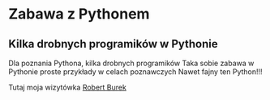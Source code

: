 # Zabawa z Pythonem

## Kilka drobnych programików w Pythonie
Dla poznania Pythona, kilka drobnych programików
Taka sobie zabawa w Pythonie 
proste przykłady w celach poznawczych
Nawet fajny ten Python!!!

Tutaj moja wizytówka [Robert Burek](https://robertburek.pl)
